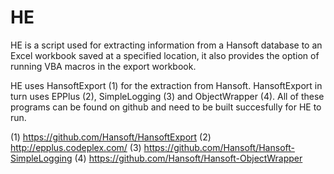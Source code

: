 # HE

HE is a script used for extracting information from a Hansoft database to an Excel workbook saved at a specified location, it also provides the option of running VBA macros in the export workbook.

HE uses HansoftExport (1) for the extraction from Hansoft. HansoftExport in turn uses EPPlus (2), SimpleLogging (3) and ObjectWrapper (4). All of these programs can be found on github and need to be built succesfully for HE to run.

(1) https://github.com/Hansoft/HansoftExport
(2) http://epplus.codeplex.com/
(3) https://github.com/Hansoft/Hansoft-SimpleLogging
(4) https://github.com/Hansoft/Hansoft-ObjectWrapper

